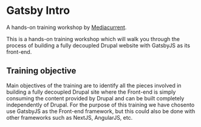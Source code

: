 # Gatsby Intro

A hands-on training workshop by [Mediacurrent](https://mediacurrent).

This is a hands-on training workshop which will walk you through the process of building a fully decoupled Drupal website with GatsbyJS as its front-end.

## Training objective

Main objectives of the training are to identify all the pieces involved in building a fully decoupled Drupal site where the Front-end is simply consuming the content provided by Drupal and can be built completely independently of Drupal. For the purpose of this training we have chosento use GatsbyJS as the Front-end framework, but this could also be done with other frameworks such as NextJS, AngularJS, etc.
